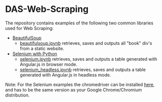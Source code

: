 # DAS-Web-Scraping

The repository contains examples of the following two common libraries used for Web Scraping:
* [BeautifulSoup](https://www.crummy.com/software/BeautifulSoup/bs4/doc/)
  * [beautifulsoup.ipynb](beautifulsoup.ipynb) retrieves, saves and outputs all "book" div's from a static website.
* [Selenium with Python](https://selenium-python.readthedocs.io/)
  * [selenium.ipynb](selenium.ipynb) retrieves, saves and outputs a table generated with Angular.js in browser mode.
  * [selenium_headless.ipynb](selenium_headless.ipynb) retrieves, saves and outputs a table generated with Angular.js in headless mode.

Note: For the Selenium examples the chromedriver can be installed [here](https://chromedriver.chromium.org/downloads), and has to be the same version as your Google Chrome/Chromium distribution.
